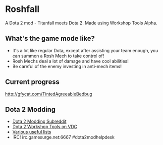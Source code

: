 Roshfall
========

A Dota 2 mod - Titanfall meets Dota 2. Made using Workshop Tools Alpha.

## What's the game mode like?

 - It's a lot like regular Dota, except after assisting your team enough, you can summon a Rosh Mech to take control of!
 - Rosh Mechs deal a lot of damage and have cool abilities!
 - Be careful of the enemy investing in anti-mech items!

## Current progress

http://gfycat.com/TintedAgreeableBedbug

## Dota 2 Modding

 - [Dota 2 Modding Subreddit](http://reddit.com/r/Dota2Modding)
 - [Dota 2 Workshop Tools on VDC](https://developer.valvesoftware.com/wiki/Dota_2_Workshop_Tools)
 - [Various useful lists](http://hex6.se/dota/)
 - IRC!	irc.gamesurge.net:6667 #dota2modhelpdesk
